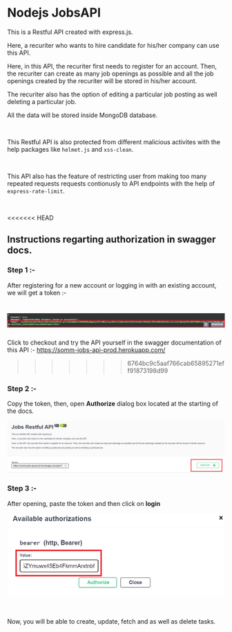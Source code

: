 
# Nodejs JobsAPI

This is a Restful API created with express.js. 

Here, a recuriter who wants to hire candidate for his/her company 
can use this API. 

Here, in this API, the recuriter first needs to register for an
account. Then, the recuriter can create as many job openings as 
possible and all the job openings created by the recuriter will
be stored in his/her account.

The recuriter also has the option of editing a particular job 
posting as well deleting a particular job.

All the data will be stored inside MongoDB database.

<br />

This Restful API is also protected from different malicious activites
with the help packages like `helmet.js` and `xss-clean`.

<br />

This API also has the feature of restricting user from making too
many repeated requests requests contionusly to API endpoints with the
help of `express-rate-limit`.

<br />

<<<<<<< HEAD
## Instructions regarting authorization in swagger docs.

### Step 1 :- 

After registering for a new account or logging in with an existing account, we will get a token :- 

![alt text](./Screenshot%20(37).png)
=======
Click to checkout and try the API yourself in the swagger documentation of this API :- https://somm-jobs-api-prod.herokuapp.com/
>>>>>>> 6764bc9c5aaf766cab65895271eff91873198d99


### Step 2 :- 

Copy the token, then, open **Authorize** dialog box located at the starting of the docs.

![alt text](./Screenshot%20(38).png)


### Step 3 :- 

After opening, paste the token and then click on **login**

![alt text](./Screenshot%20(39).png)

<br />

Now, you will be able to create, update, fetch and as well as delete tasks.